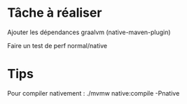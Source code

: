 # Tâche à réaliser 

Ajouter les dépendances graalvm (native-maven-plugin)

Faire un test de perf normal/native

# Tips

Pour compiler nativement : ./mvmw native:compile -Pnative

